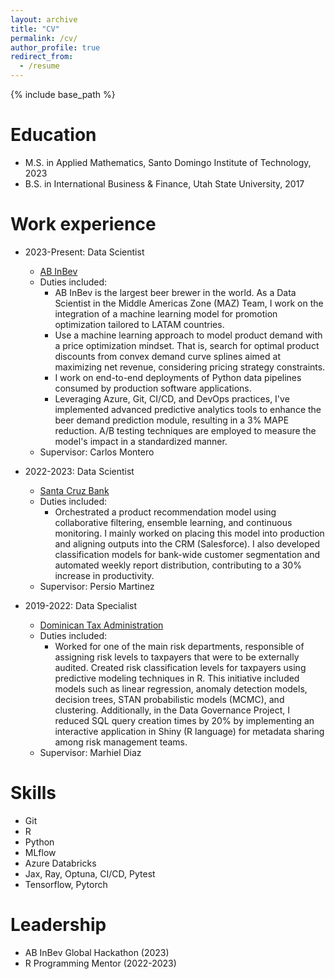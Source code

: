 ```yaml
---
layout: archive
title: "CV"
permalink: /cv/
author_profile: true
redirect_from:
  - /resume
---
```


{% include base_path %}

Education
======
* M.S. in Applied Mathematics, Santo Domingo Institute of Technology, 2023
* B.S. in International Business & Finance, Utah State University, 2017
<!-- * Ph.D in Version Control Theory, GitHub University, 2018 (expected) -->

Work experience
======
* 2023-Present: Data Scientist
  * [AB InBev](https://www.ab-inbev.com/)
  * Duties included:
    * AB InBev is the largest beer brewer in the world. As a Data Scientist in the Middle Americas Zone (MAZ) Team, I work on the integration of a machine learning model for promotion optimization tailored to LATAM countries.
    * Use a machine learning approach to model product demand with a price optimization mindset. That is, search for optimal product discounts from convex demand curve splines aimed at maximizing net revenue, considering pricing strategy constraints.
    * I work on end-to-end deployments of Python data pipelines consumed by production software applications.
    * Leveraging Azure, Git, CI/CD, and DevOps practices, I've implemented advanced predictive analytics tools to enhance the beer demand prediction module, resulting in a 3% MAPE reduction. A/B testing techniques are employed to measure the model's impact in a standardized manner.
  * Supervisor: Carlos Montero

* 2022-2023: Data Scientist
  * [Santa Cruz Bank](https://bsc.com.do/home)
  * Duties included:
    * Orchestrated a product recommendation model using collaborative filtering, ensemble learning, and continuous monitoring. I mainly worked on placing this model into production and aligning outputs into the CRM (Salesforce). I also developed classification models for bank-wide customer segmentation and automated weekly report distribution, contributing to a 30% increase in productivity.
  * Supervisor: Persio Martinez

* 2019-2022: Data Specialist
  * [Dominican Tax Administration](https://dgii.gov.do/Paginas/default.aspx)
  * Duties included:
    * Worked for one of the main risk departments, responsible of assigning risk levels to taxpayers that were to be externally audited. Created risk classification levels for taxpayers using predictive modeling techniques in R. This initiative included models such as linear regression, anomaly detection models, decision trees, STAN probabilistic models (MCMC), and clustering. Additionally, in the Data Governance Project, I reduced SQL query creation times by 20% by implementing an interactive application in Shiny (R language) for metadata sharing among risk management teams.
  * Supervisor: Marhiel Diaz


Skills
======
* Git
* R
* Python
* MLflow
* Azure Databricks
* Jax, Ray, Optuna, CI/CD, Pytest
* Tensorflow, Pytorch


Leadership
======
* AB InBev Global Hackathon (2023)
* R Programming Mentor (2022-2023)
